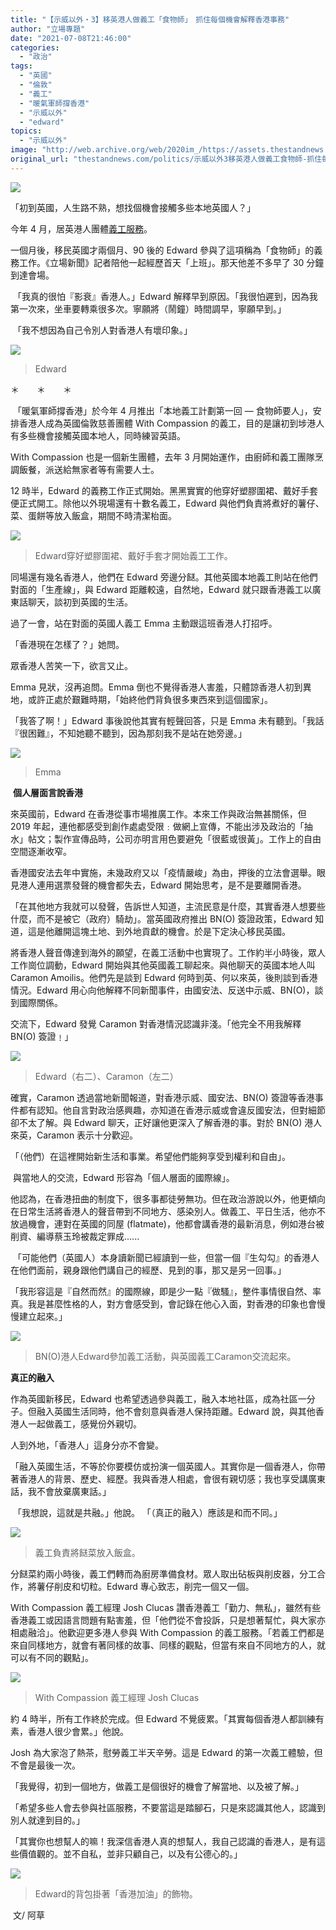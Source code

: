 ```yaml
---
title: "【示威以外・3】移英港人做義工「食物師」　抓住每個機會解釋香港事務"
author: "立場專題"
date: "2021-07-08T21:46:00"
categories:
  - "政治"
tags:
  - "英國"
  - "倫敦"
  - "義工"
  - "暖氣軍師撐香港"
  - "示威以外"
  - "edward"
topics:
  - "示威以外"
image: "http://web.archive.org/web/2020im_/https://assets.thestandnews.com/media/photos/uk-19.png"
original_url: "thestandnews.com/politics/示威以外3移英港人做義工食物師-抓住每個機會解釋香港事務"
---
```

![](http://web.archive.org/web/2020im_/https://assets.thestandnews.com/media/photos/uk-19.png)

「初到英國，人生路不熟，想找個機會接觸多些本地英國人？」

今年 4 月，居英港人團體[義工服務](../../politics/%E5%B8%B6%E8%91%97%E9%BB%83%E8%97%8D%E5%8E%BB%E8%8B%B1%E5%9C%8B-4-%E6%9A%96%E6%B0%A3%E8%BB%8D%E5%B8%AB-%E6%8E%A8%E8%8B%B1%E7%89%88-%E9%BB%83%E8%97%8D%E5%9C%B0%E5%9C%96-%E4%BF%9D%E7%95%99%E9%A6%99%E6%B8%AF%E6%B0%91%E6%97%8F%E8%BA%AB%E5%88%86%E8%AA%8D%E5%90%8C")。

一個月後，移民英國才兩個月、90 後的 Edward 參與了這項稱為「食物師」的義務工作。《立場新聞》記者陪他一起經歷首天「上班」。那天他差不多早了 30 分鐘到達會場。

 「我真的很怕『影衰』香港人。」Edward 解釋早到原因。「我很怕遲到，因為我第一次來，坐車要轉乘很多次。寧願將（鬧鐘）時間調早，寧願早到。」

 「我不想因為自己令別人對香港人有壞印象。」

![](http://web.archive.org/web/2020im_/https://assets.thestandnews.com/media/photos/edward2028629_wXGCa.jpg)
> Edward

＊　　＊　　＊

 「暖氣軍師撐香港」於今年 4 月推出「本地義工計劃第一回 — 食物師要人」，安排香港人成為英國倫敦慈善團體 With Compassion 的義工，目的是讓初到埗港人有多些機會接觸英國本地人，同時練習英語。

With Compassion 也是一個新生團體，去年 3 月開始運作，由廚師和義工團隊烹調飯餐，派送給無家者等有需要人士。

12 時半，Edward 的義務工作正式開始。黑黑實實的他穿好塑膠圍裙、戴好手套便正式開工。除他以外現場還有十數名義工，Edward 與他們負責將煮好的薯仔、菜、蛋餅等放入飯盒，期間不時清潔枱面。

![](http://web.archive.org/web/2020im_/https://assets.thestandnews.com/media/photos/edward2028229_SJ8CH.jpg)
> Edward穿好塑膠圍裙、戴好手套才開始義工工作。

同場還有幾名香港人，他們在 Edward 旁邊分餸。其他英國本地義工則站在他們對面的「生產線」，與 Edward 距離較遠，自然地，Edward 就只跟香港義工以廣東話聊天，談初到英國的生活。

過了一會，站在對面的英國人義工 Emma 主動跟這班香港人打招呼。

「香港現在怎樣了？」她問。

眾香港人苦笑一下，欲言又止。

Emma 見狀，沒再追問。Emma 倒也不覺得香港人害羞，只體諒香港人初到異地，或許正處於艱難時期，「始終他們背負很多東西來到這個國家」。

「我答了啊！」Edward 事後說他其實有輕聲回答，只是 Emma 未有聽到。「我話『很困難』，不知她聽不聽到，因為那刻我不是站在她旁邊。」

![](http://web.archive.org/web/2020im_/https://assets.thestandnews.com/media/photos/edward2028129_03MRu.jpg)
> Emma

 **個人層面言說香港**

來英國前，Edward 在香港從事市場推廣工作。本來工作與政治無甚關係，但 2019 年起，連他都感受到創作處處受限﹕做網上宣傳，不能出涉及政治的「抽水」帖文；製作宣傳品時，公司亦明言用色要避免「很藍或很黃」。工作上的自由空間逐漸收窄。

香港國安法去年中實施，未幾政府又以「疫情嚴峻」為由，押後的立法會選舉。眼見港人連用選票發聲的機會都失去，Edward 開始思考，是不是要離開香港。

「在其他地方我就可以發聲，告訴世人知道，主流民意是什麼，其實香港人想要些什麼，而不是被它（政府）騎劫」。當英國政府推出 BN(O) 簽證政策，Edward 知道，這是他離開這塊土地、到外地貢獻的機會。於是下定決心移民英國。

將香港人聲音傳達到海外的願望，在義工活動中也實現了。工作約半小時後，眾人工作崗位調動，Edward 開始與其他英國義工聊起來。與他聊天的英國本地人叫 Caramon Amoilis。他們先是談到 Edward 何時到英、何以來英，後則談到香港情況。Edward 用心向他解釋不同新聞事件，由國安法、反送中示威、BN(O)，談到國際關係。

交流下，Edward 發覺 Caramon 對香港情況認識非淺。「他完全不用我解釋BN(O) 簽證﹗」

![](http://web.archive.org/web/2020im_/https://assets.thestandnews.com/media/photos/edward2028829_mFO3R.jpg)
> Edward（右二）、Caramon（左二）

確實，Caramon 透過當地新聞報道，對香港示威、國安法、BN(O) 簽證等香港事件都有認知。他自言對政治感興趣，亦知道在香港示威或會違反國安法，但對細節卻不太了解。與 Edward 聊天，正好讓他更深入了解香港的事。對於 BN(O) 港人來英，Caramon 表示十分歡迎。

「（他們）在這裡開始新生活和事業。希望他們能夠享受到權利和自由」。

 與當地人的交流，Edward 形容為「個人層面的國際線」。

他認為，在香港扭曲的制度下，很多事都徒勞無功。但在政治游說以外，他更傾向在日常生活將香港人的聲音帶到不同地方、感染別人。做義工、平日生活，他亦不放過機會，連對在英國的同屋 (flatmate)，他都會講香港的最新消息，例如港台被削資、編導蔡玉玲被裁定罪成......

 「可能他們（英國人）本身讀新聞已經讀到一些，但當一個『生勾勾』的香港人在他們面前，親身跟他們講自己的經歷、見到的事，那又是另一回事。」

「我形容這是『自然而然』的國際線，即是少一點『做騷』，整件事情很自然、率真。我是甚麼性格的人，對方會感受到，會記錄在他心入面，對香港的印象也會慢慢建立起來。」

![](http://web.archive.org/web/2020im_/https://assets.thestandnews.com/media/photos/edward20281229_01pCR.jpg)
> BN(O)港人Edward參加義工活動，與英國義工Caramon交流起來。

**真正的融入**

作為英國新移民，Edward 也希望透過參與義工，融入本地社區，成為社區一分子。但融入英國生活同時，他不會刻意與香港人保持距離。Edward 說，與其他香港人一起做義工，感覺份外親切。

人到外地，「香港人」這身分亦不會變。

「融入英國生活，不等於你要模仿或扮演一個英國人。其實你是一個香港人，你帶著香港人的背景、歷史、經歷。我與香港人相處，會很有親切感；我也享受講廣東話，我不會放棄廣東話。」

 「我想說，這就是共融。」他說。 「（真正的融入）應該是和而不同。」

![](http://web.archive.org/web/2020im_/https://assets.thestandnews.com/media/photos/edward2028329_G04Du.jpg)
> 義工負責將餸菜放入飯盒。

分餸菜約兩小時後，義工們轉而為廚房準備食材。眾人取出砧板與削皮器，分工合作，將薯仔削皮和切粒。Edward 專心致志，削完一個又一個。

With Compassion 義工經理 Josh Clucas 讚香港義工「勤力、無私」，雖然有些香港義工或因語言問題有點害羞，但「他們從不會投訴，只是想著幫忙，與大家亦相處融洽」。他歡迎更多港人參與 With Compassion 的義工服務。「若義工們都是來自同樣地方，就會有著同樣的故事、同樣的觀點，但當有來自不同地方的人，就可以有不同的觀點」。

![](http://web.archive.org/web/2020im_/https://assets.thestandnews.com/media/photos/edward20281029_GlFvU.jpg)
> With Compassion 義工經理 Josh Clucas

約 4 時半，所有工作終於完成。但 Edward 不覺疲累。「其實每個香港人都訓練有素，香港人很少會累。」他說。

Josh 為大家泡了熱茶，慰勞義工半天辛勞。這是 Edward 的第一次義工體驗，但不會是最後一次。

「我覺得，初到一個地方，做義工是個很好的機會了解當地、以及被了解。」

「希望多些人會去參與社區服務，不要當這是踏腳石，只是來認識其他人，認識到別人就達到目的。」

「其實你也想幫人的嘛！我深信香港人真的想幫人，我自己認識的香港人，是有這些價值觀的。並不自私，並非只顧自己，以及有公德心的。」

![](http://web.archive.org/web/2020im_/https://assets.thestandnews.com/media/photos/edward20281129_WRdWK.jpg)
> Edward的背包掛著「香港加油」的飾物。

 文/ 阿草